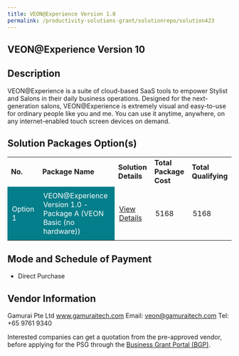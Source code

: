 ```yaml
---
title: VEON@Experience Version 1.0
permalink: /productivity-solutions-grant/solutionrepo/solution423
---
```


## VEON@Experience Version 10

## Description

VEON@Experience is a suite of cloud-based SaaS tools to empower Stylist and Salons in their daily business operations. 
Designed for the next-generation salons, VEON@Experience is extremely visual and easy-to-use for ordinary people like you and me. You can use it anytime, anywhere, on any internet-enabled touch screen devices on demand.

## Solution Packages Option(s)

<table>
<tr>
<td><b>No.</b></td>
<td><b>Package Name</b></td>
<td><b>Solution Details</b></td>
<td><b>Total Package Cost</b></td>
<td><b>Total Qualifying</b></td>
</tr>
<tr>
<td style='padding: 10px; background-color: #037E8A; color: #FFFFFF;'>Option 1</td>
<td style='padding: 10px; background-color: #037E8A; color: #FFFFFF;'>VEON@Experience Version 1.0 - Package A (VEON Basic (no hardware))</td>
<td style='padding: 10px;'><a href='https://www.gobusiness.gov.sg/images/psg/Gamurai_20200038_Annex_3_20200625145018_Part_1.pdf' target='_blank'>View Details</a></td>
<td style='padding: 10px;'>5168</td>
<td style='padding: 10px;'>5168</td>
</tr>
</table>

## Mode and Schedule of Payment

 - Direct Purchase

## Vendor Information

 Gamurai Pte Ltd
www.gamuraitech.com
Email: veon@gamuraitech.com
Tel: +65 9761 9340

Interested companies can get a quotation from the pre-approved vendor, before applying for the PSG through the <a href='https://www.businessgrants.gov.sg/'>Business Grant Portal (BGP)</a>.

<script src="/jquery/resize-tables.js"></script>
